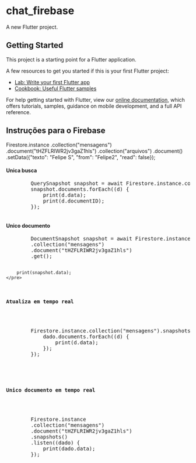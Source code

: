 # chat_firebase

A new Flutter project.

## Getting Started

This project is a starting point for a Flutter application.

A few resources to get you started if this is your first Flutter project:

- [Lab: Write your first Flutter app](https://flutter.dev/docs/get-started/codelab)
- [Cookbook: Useful Flutter samples](https://flutter.dev/docs/cookbook)

For help getting started with Flutter, view our
[online documentation](https://flutter.dev/docs), which offers tutorials,
samples, guidance on mobile development, and a full API reference.

## Instruções para o Firebase

Firestore.instance
.collection("mensagens")
.document("tHZFLRIWR2jv3gaZ1hls")
.collection("arquivos")
.document()
.setData({"texto": "Felipe S", "from": "Felipe2", "read": false});

<h4>Unica busca</h4>
    <pre>
        QuerySnapshot snapshot = await Firestore.instance.collection("mensagens").getDocuments();
        snapshot.documents.forEach((d) {
            print(d.data);
            print(d.documentID);
        });
    </pre>

  <h4>Unico documento</h4>
    <pre>
        DocumentSnapshot snapshot = await Firestore.instance
        .collection("mensagens")
        .document("tHZFLRIWR2jv3gaZ1hls")
        .get();

        print(snapshot.data);
    </pre>

<h4>Atualiza em tempo real</h4>
    <pre>
        Firestore.instance.collection("mensagens").snapshots().listen((dado) {
            dado.documents.forEach((d) {
                print(d.data);
            });
        });
    </pre>

<h4>Unico documento em tempo real</h4>
    <pre>
        Firestore.instance
        .collection("mensagens")
        .document("tHZFLRIWR2jv3gaZ1hls")
        .snapshots()
        .listen((dado) {
            print(dado.data);
        });
    </pre>
